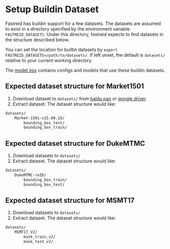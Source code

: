 # Setup Buildin Dataset

Fastreid has buildin support for a few datasets. The datasets are assumed to exist in a directory specified by the environment variable `FASTREID_DATASETS`. Under this directory, fastreid expects to find datasets in the structure described below.

You can set the location for builtin datasets by `export FASTREID_DATASETS=/path/to/datasets/`. If left unset, the default is `datasets/` relative to your current working directory.

The [model zoo](https://github.com/JDAI-CV/fast-reid/blob/master/MODEL_ZOO.md) contains configs and models that use these buildin datasets.

## Expected dataset structure for Market1501

1. Download dataset to `datasets/` from [baidu pan](https://pan.baidu.com/s/1ntIi2Op) or [google driver](https://drive.google.com/file/d/0B8-rUzbwVRk0c054eEozWG9COHM/view)
2. Extract dataset. The dataset structure would like:

```bash
datasets/
    Market-1501-v15.09.15/
        bounding_box_test/
        bounding_box_train/
```

## Expected dataset structure for DukeMTMC

1. Download datasets to `datasets/`
2. Extract dataset. The dataset structure would like:

```bash
datasets/
    DukeMTMC-reID/
        bounding_box_train/
        bounding_box_test/
```

## Expected dataset structure for MSMT17

1. Download datasets to `datasets/`
2. Extract dataset. The dataset structure would like:

```bash
datasets/
    MSMT17_V2/
        mask_train_v2/
        mask_test_v2/
```
